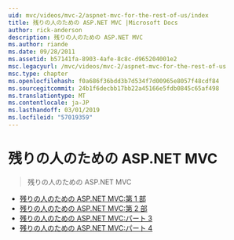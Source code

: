 ```yaml
---
uid: mvc/videos/mvc-2/aspnet-mvc-for-the-rest-of-us/index
title: 残りの人のための ASP.NET MVC |Microsoft Docs
author: rick-anderson
description: 残りの人のための ASP.NET MVC
ms.author: riande
ms.date: 09/28/2011
ms.assetid: b57141fa-8903-4afe-8c8c-d965204001e2
msc.legacyurl: /mvc/videos/mvc-2/aspnet-mvc-for-the-rest-of-us
msc.type: chapter
ms.openlocfilehash: f0a686f36bdd3b7d534f7d00965e8057f48cdf84
ms.sourcegitcommit: 24b1f6decbb17bb22a45166e5fdb0845c65af498
ms.translationtype: MT
ms.contentlocale: ja-JP
ms.lasthandoff: 03/01/2019
ms.locfileid: "57019359"
---
```

<a name="aspnet-mvc-for-the-rest-of-us"></a>残りの人のための ASP.NET MVC
====================
> 残りの人のための ASP.NET MVC


- [残りの人のための ASP.NET MVC:第 1 部](aspnet-mvc-for-the-rest-of-us-part-1.md)
- [残りの人のための ASP.NET MVC:第 2 部](aspnet-mvc-for-the-rest-of-us-part-2.md)
- [残りの人のための ASP.NET MVC:パート 3](aspnet-mvc-for-the-rest-of-us-part-3.md)
- [残りの人のための ASP.NET MVC:パート 4](aspnet-mvc-for-the-rest-of-us-part-4.md)
